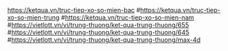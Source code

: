 https://ketqua.vn/truc-tiep-xo-so-mien-bac #https://ketqua.vn/truc-tiep-xo-so-mien-trung #https://ketqua.vn/truc-tiep-xo-so-mien-nam #https://vietlott.vn/vi/trung-thuong/ket-qua-trung-thuong/655 #https://vietlott.vn/vi/trung-thuong/ket-qua-trung-thuong/645 #https://vietlott.vn/vi/trung-thuong/ket-qua-trung-thuong/max-4d
